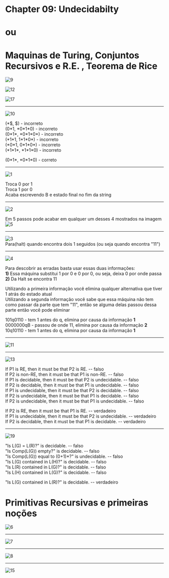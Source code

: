 # Chapter 09: Undecidabilty
# ou
# Maquinas de Turing, Conjuntos Recursivos e R.E. , Teorema de Rice

![9](9.png)  

![12](12.png)  

![17](17.png)  

---  

![10](10.png)  

(\*$, $) - incorreto  
(0\*1, \*0\*1\*0) - incorreto  
(0\*1\*, \*0\*1\*0\*) - incorreto  
(\*1\*1, 1\*1\*0\*) - incorreto  
(\*0\*1, 0\*1\*0\*) - incorreto  
(\*1\*1\*, \*1\*1\*0) - incorreto  

(0\*1\*, \*0\*1\*0) - correto  

---

![1](1.png)  

Troca 0 por 1  
Troca 1 por 0  
Acaba escrevendo B e estado final no fim da string

---  

![2](2.png)  

Em 5 passos pode acabar em qualquer um desses 4 mostrados na imagem  
![5](5.jpg)  

---  

![3](3.png)  
Para(halt) quando encontra dois 1 seguidos (ou seja quando encontra "11")  

---  

![4](4.png)  

Para descobrir as erradas basta usar essas duas informações:  
**1)** Essa máquina substitui 1 por 0 e 0 por 0, ou seja, deixa 0 por onde passa  
**2)** Da Halt se encontra 11  

Utilizando a primeira informação você elimina qualquer alternativa que tiver 1 atrás do estado atual  
Utilizando a segunda informação você sabe que essa máquina não tem como passar da parte que tem "11", então se alguma delas passou dessa parte então você pode eliminar  

101q0110 - tem 1 antes do q, elimina por causa da informação **1**  
0000000qB - passou de onde 11, elimina por causa da informação **2**  
10q10110 - tem 1 antes do q, elimina por causa da informação **1**  

---  

![11](11.png)  

---  

![13](13.png)  

If P1 is RE, then it must be that P2 is RE. -- falso  
If P2 is non-RE, then it must be that P1 is non-RE. -- falso  
If P1 is decidable, then it must be that P2 is undecidable. -- falso  
If P2 is decidable, then it must be that P1 is undecidable. -- falso  
If P1 is undecidable, then it must be that P2 is decidable. -- falso  
If P2 is undecidable, then it must be that P1 is decidable. -- falso  
If P2 is undecidable, then it must be that P1 is undecidable. -- falso  

If P2 is RE, then it must be that P1 is RE. -- verdadeiro  
If P1 is undecidable, then it must be that P2 is undecidable. -- verdadeiro    
If P2 is decidable, then it must be that P1 is decidable. -- verdadeiro    

---

![19](19.PNG)  

"Is L(G) = L(R)?" is decidable. -- falso  
"Is Comp(L(G)) empty?" is decidable. -- falso  
"Is Comp(L(G)) equal to (0+1)\*?" is undecidable. -- falso  
"Is L(G) contained in L(H)?" is decidable. -- falso  
"Is L(R) contained in L(G)?" is decidable. -- falso  
"Is L(H) contained in L(G)?" is decidable. -- falso  

"Is L(G) contained in L(R)?" is decidable. -- verdadeiro  

# Primitivas Recursivas e primeiras noções

![6](6.png)  

---

![7](7.png)  

---

![8](8.png)  

---

![15](15.png)  
